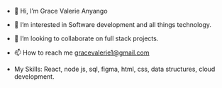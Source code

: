 - 👋 Hi, I’m Grace Valerie Anyango
- 👀 I’m interested in Software development and all things technology.
 
- 💞️ I’m looking to collaborate on full stack projects.
- 📫 How to reach me gracevalerie1@gmail.com
- My Skills: React, node js, sql, figma, html, css, data structures, cloud development.

<!---
ValGrace/ValGrace is a ✨ special ✨ repository because its `README.md` (this file) appears on your GitHub profile.
You can click the Preview link to take a look at your changes.
--->
